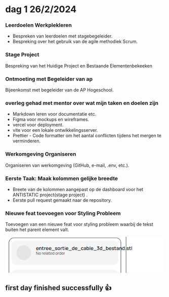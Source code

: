 # dag 1  26/2/2024

### Leerdoelen Werkplekleren

- Bespreken van leerdoelen met stagebegeleider.
- Bespreking over het gebruik van de agile methodiek Scrum.

### Stage Project

Bespreking van het Huidige Project en Bestaande Elementenbekeeken

### Ontmoeting met Begeleider van ap

Bijeenkomst met begeleider van de AP Hogeschool.

### overleg gehad met mentor over wat mijn taken en doelen zijn
- Markdown leren voor documentatie etc.
- Figma voor mockups en wireframes.
- vercel voor deployment.
- vite voor een lokale ontwikkelingsserver.
- Prettier - Code formatter om het aantal conflicten tijdens het mergen te verminderen.

### Werkomgeving Organiseren

Organiseren van werkomgeving (GitHub, e-mail, .env, etc.).

### Eerste Taak: Maak kolommen gelijke breedte

- Breete van de kolommen aangepast op de dashboard voor het ANTISTATIC project(stage project) .
- Eerste pull request gemaakt naar de repository.

### Nieuwe feat toevoegen voor Styling Probleem

Toevoegen van een nieuwe feat voor styling probleem waarbij de tekst buiten het parent element valt.

![Alt Text](../assets/Schermafbeelding%202024-02-26%20192914.png)

## first day finished successfully 👍

